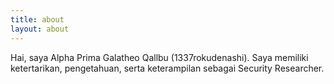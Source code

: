 ```yaml
---
title: about
layout: about
---
```


Hai, saya Alpha Prima Galatheo Qallbu (1337rokudenashi). Saya memiliki ketertarikan, pengetahuan, serta keterampilan sebagai Security Researcher.
